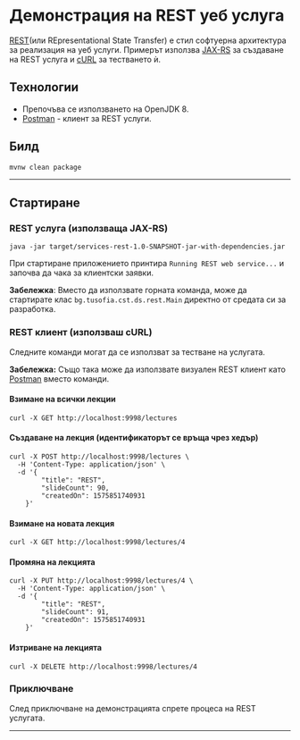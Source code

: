 # Демонстрация на REST уеб услуга

[REST](https://en.wikipedia.org/wiki/Representational_state_transfer)(или REpresentational State Transfer) е стил софтуерна архитектура за реализация на уеб услуги. Примерът използва [JAX-RS](https://docs.oracle.com/javaee/6/tutorial/doc/giepu.html) за създаване на REST услуга и [cURL](https://en.wikipedia.org/wiki/CURL) за тестването ѝ.

## Технологии
- Препочъва се използването на OpenJDK 8.
- [Postman](https://www.getpostman.com/) - клиент за REST услуги.

## Билд
```
mvnw clean package
```

---

## Стартиране

### REST услуга (използваща JAX-RS)
```
java -jar target/services-rest-1.0-SNAPSHOT-jar-with-dependencies.jar
```
При стартиране приложението принтира `Running REST web service...` и започва да чака за клиентски заявки. 

**Забележка**: Вместо да използвате горната команда, може да стартирате клас `bg.tusofia.cst.ds.rest.Main` директно от средата си за разработка.

### REST клиент (използваш cURL)

Следните команди могат да се използват за тестване на услугата.

**Забележка:** Също така може да използвате визуален REST клиент като [Postman](https://www.getpostman.com/) вместо команди. 

#### Взимане на всички лекции
```
curl -X GET http://localhost:9998/lectures 	
```

#### Създаване на лекция (идентификаторът се връща чрез хедър)
```
curl -X POST http://localhost:9998/lectures \
  -H 'Content-Type: application/json' \
  -d '{
        "title": "REST",
        "slideCount": 90,
        "createdOn": 1575851740931
    }'
```

#### Взимане на новата лекция 
```
curl -X GET http://localhost:9998/lectures/4
```

#### Промяна на лекцията
```
curl -X PUT http://localhost:9998/lectures/4 \
  -H 'Content-Type: application/json' \
  -d '{
        "title": "REST",
        "slideCount": 91,
        "createdOn": 1575851740931
    }'
```

#### Изтриване на лекцията
```
curl -X DELETE http://localhost:9998/lectures/4
```

### Приключване
След приключване на демонстрацията спрете процеса на REST услугата.

---